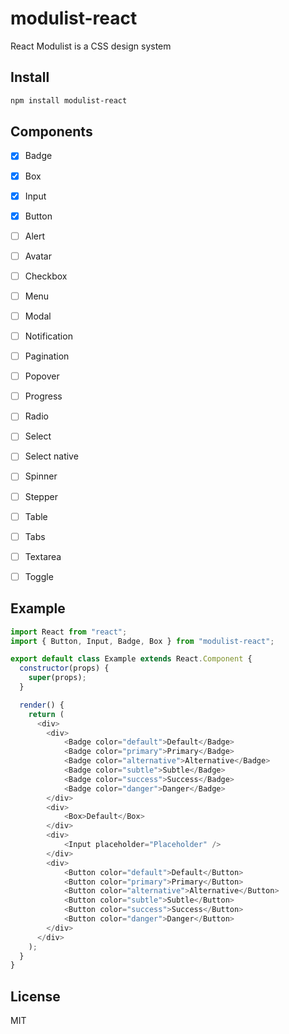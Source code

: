 # modulist-react
React Modulist is a CSS design system

## Install

```bash
npm install modulist-react
```

## Components

- [x] Badge
- [x] Box
- [x] Input
- [x] Button
- [ ] Alert
- [ ] Avatar
- [ ] Checkbox
- [ ] Menu
- [ ] Modal
- [ ] Notification
- [ ] Pagination
- [ ] Popover
- [ ] Progress
- [ ] Radio
- [ ] Select
- [ ] Select native
- [ ] Spinner
- [ ] Stepper
- [ ] Table
- [ ] Tabs
- [ ] Textarea
- [ ] Toggle


## Example

```js
import React from "react";
import { Button, Input, Badge, Box } from "modulist-react";

export default class Example extends React.Component {
  constructor(props) {
    super(props);
  }

  render() {
    return (
      <div>
        <div>
            <Badge color="default">Default</Badge>
            <Badge color="primary">Primary</Badge>
            <Badge color="alternative">Alternative</Badge>
            <Badge color="subtle">Subtle</Badge>
            <Badge color="success">Success</Badge>
            <Badge color="danger">Danger</Badge>
        </div>
        <div>
            <Box>Default</Box>
        </div>
        <div>
            <Input placeholder="Placeholder" />
        </div>
        <div>
            <Button color="default">Default</Button>
            <Button color="primary">Primary</Button>
            <Button color="alternative">Alternative</Button>
            <Button color="subtle">Subtle</Button>
            <Button color="success">Success</Button>
            <Button color="danger">Danger</Button>
        </div>
      </div>
    );
  }
}
```



## License

MIT
